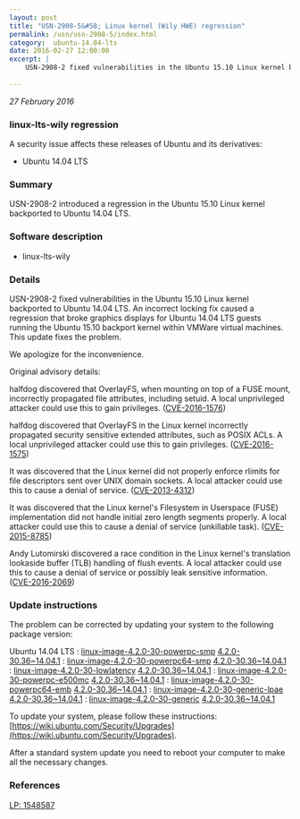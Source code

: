 ```yaml
---
layout: post
title: "USN-2908-5&#58; Linux kernel (Wily HWE) regression"
permalink: /usn/usn-2908-5/index.html
category:  ubuntu-14.04-lts
date: 2016-02-27 12:00:00
excerpt: |
    USN-2908-2 fixed vulnerabilities in the Ubuntu 15.10 Linux kernel backported to Ubuntu 14.04 LTS. An incorrect locking fix caused a regression that broke graphics displays for Ubuntu 14.04 LTS guests running the Ubuntu 15.10 backport kernel within VMWare virtual machines. This update fixes the problem.
    
--- 
```

 
 

*27 February 2016*

### linux-lts-wily regression

A security issue affects these releases of Ubuntu and its derivatives:

* Ubuntu 14.04 LTS

### Summary

USN-2908-2 introduced a regression in the Ubuntu 15.10 Linux kernel backported to Ubuntu 14.04 LTS.

### Software description

* linux-lts-wily 

### Details

USN-2908-2 fixed vulnerabilities in the Ubuntu 15.10 Linux kernel backported to Ubuntu 14.04 LTS. An incorrect locking fix caused a regression that broke graphics displays for Ubuntu 14.04 LTS guests running the Ubuntu 15.10 backport kernel within VMWare virtual machines. This update fixes the problem.

We apologize for the inconvenience.

Original advisory details:

 halfdog discovered that OverlayFS, when mounting on top of a FUSE mount, incorrectly propagated file attributes, including setuid. A local unprivileged attacker could use this to gain privileges. ([CVE-2016-1576](http://people.ubuntu.com/~ubuntu-security/cve/CVE-2016-1576))

 halfdog discovered that OverlayFS in the Linux kernel incorrectly propagated security sensitive extended attributes, such as POSIX ACLs. A local unprivileged attacker could use this to gain privileges. ([CVE-2016-1575](http://people.ubuntu.com/~ubuntu-security/cve/CVE-2016-1575))

 It was discovered that the Linux kernel did not properly enforce rlimits for file descriptors sent over UNIX domain sockets. A local attacker could use this to cause a denial of service. ([CVE-2013-4312](http://people.ubuntu.com/~ubuntu-security/cve/CVE-2013-4312))

 It was discovered that the Linux kernel&#39;s Filesystem in Userspace (FUSE) implementation did not handle initial zero length segments properly. A local attacker could use this to cause a denial of service (unkillable task). ([CVE-2015-8785](http://people.ubuntu.com/~ubuntu-security/cve/CVE-2015-8785))

 Andy Lutomirski discovered a race condition in the Linux kernel&#39;s translation lookaside buffer (TLB) handling of flush events. A local attacker could use this to cause a denial of service or possibly leak sensitive information. ([CVE-2016-2069](http://people.ubuntu.com/~ubuntu-security/cve/CVE-2016-2069)) 

### Update instructions

The problem can be corrected by updating your system to the following package version:

Ubuntu 14.04 LTS
 : [linux-image-4.2.0-30-powerpc-smp](https://launchpad.net/ubuntu/+source/linux-lts-wily) <span> [4.2.0-30.36~14.04.1](https://launchpad.net/ubuntu/+source/linux-lts-wily/4.2.0-30.36~14.04.1) </span> 
 : [linux-image-4.2.0-30-powerpc64-smp](https://launchpad.net/ubuntu/+source/linux-lts-wily) <span> [4.2.0-30.36~14.04.1](https://launchpad.net/ubuntu/+source/linux-lts-wily/4.2.0-30.36~14.04.1) </span> 
 : [linux-image-4.2.0-30-lowlatency](https://launchpad.net/ubuntu/+source/linux-lts-wily) <span> [4.2.0-30.36~14.04.1](https://launchpad.net/ubuntu/+source/linux-lts-wily/4.2.0-30.36~14.04.1) </span> 
 : [linux-image-4.2.0-30-powerpc-e500mc](https://launchpad.net/ubuntu/+source/linux-lts-wily) <span> [4.2.0-30.36~14.04.1](https://launchpad.net/ubuntu/+source/linux-lts-wily/4.2.0-30.36~14.04.1) </span> 
 : [linux-image-4.2.0-30-powerpc64-emb](https://launchpad.net/ubuntu/+source/linux-lts-wily) <span> [4.2.0-30.36~14.04.1](https://launchpad.net/ubuntu/+source/linux-lts-wily/4.2.0-30.36~14.04.1) </span> 
 : [linux-image-4.2.0-30-generic-lpae](https://launchpad.net/ubuntu/+source/linux-lts-wily) <span> [4.2.0-30.36~14.04.1](https://launchpad.net/ubuntu/+source/linux-lts-wily/4.2.0-30.36~14.04.1) </span> 
 : [linux-image-4.2.0-30-generic](https://launchpad.net/ubuntu/+source/linux-lts-wily) <span> [4.2.0-30.36~14.04.1](https://launchpad.net/ubuntu/+source/linux-lts-wily/4.2.0-30.36~14.04.1) </span> 

To update your system, please follow these instructions: [https://wiki.ubuntu.com/Security/Upgrades](https://wiki.ubuntu.com/Security/Upgrades).

After a standard system update you need to reboot your computer to make all the necessary changes. 

### References

 
 [LP: 1548587](https://launchpad.net/bugs/1548587)
 

